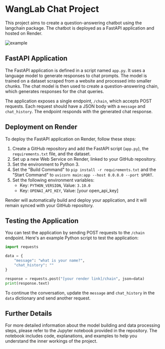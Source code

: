 # WangLab Chat Project

This project aims to create a question-answering chatbot using the langchain package. The chatbot is deployed as a FastAPI application and hosted on Render.

![example](https://github.com/bowang-lab/LabChat/assets/13124818/ae7087ba-cb81-40e2-ab96-b607ba2a0249)

## FastAPI Application

The FastAPI application is defined in a script named `app.py`. It uses a language model to generate responses to chat prompts. The model is trained on a dataset scraped from a website and processed into smaller chunks. The chat model is then used to create a question-answering chain, which generates responses for the chat queries.

The application exposes a single endpoint, `/chain`, which accepts POST requests. Each request should have a JSON body with a `message` and `chat_history`. The endpoint responds with the generated chat response.

## Deployment on Render

To deploy the FastAPI application on Render, follow these steps:

1. Create a GitHub repository and add the FastAPI script (`app.py`), the `requirements.txt` file, and the dataset.
2. Set up a new Web Service on Render, linked to your GitHub repository.
3. Set the environment to Python 3.
4. Set the "Build Command" to `pip install -r requirements.txt` and the "Start Command" to `uvicorn main:app --host 0.0.0.0 --port $PORT`.
5. Set the following environment variables:
    - Key: `PYTHON_VERSION`, Value: `3.10.0`
    - Key: `OPENAI_API_KEY`, Value: [your open_api_key]

Render will automatically build and deploy your application, and it will remain synced with your GitHub repository.

## Testing the Application

You can test the application by sending POST requests to the `/chain` endpoint. Here's an example Python script to test the application:

```python
import requests

data = {
    "message": "what is your name?",
    "chat_history": ""
}

response = requests.post("[your render link]/chain", json=data)
print(response.text)
```

To continue the conversation, update the `message` and `chat_history` in the `data` dictionary and send another request.

## Further Details

For more detailed information about the model building and data processing steps, please refer to the Jupyter notebook provided in the repository. The notebook includes code, explanations, and examples to help you understand the inner workings of the project.
